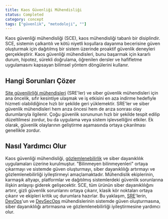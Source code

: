 ```yaml
---
title: Kaos Güvenliği Mühendisliği
status: Completed
category: concept
tags: ["güvenlik", "metodoloji", ""]
---
```


Kaos güvenliği mühendisliği (SCE), kaos mühendisliği tabanlı bir disiplindir. SCE, sistemin çalkantılı ve kötü niyetli koşullara dayanma becerisine güven oluşturmak için dağıtılmış bir sistem üzerinde proaktif güvenlik deneyleri gerçekleştirir. Kaos güvenliği mühendisleri, bunu başarmak için kararlı durum, hipotez, sürekli doğrulama, öğrenilen dersler ve hafifletme uygulamasını kapsayan bilimsel yöntem döngülerini kullanır.

## Hangi Sorunları Çözer
[Site güvenilirliği mühendisleri](./site-reliability-engineering/) (SRE'ler) ve siber güvenlik mühendisleri için ana öncelik, sıfır kesintiye ulaşmak ve iş etkisini en aza indirme hedefiyle hizmeti olabildiğince hızlı bir şekilde geri yüklemektir. SRE'ler ve siber güvenlik mühendisleri hem arıza öncesi hem de arıza sonrası olay durumlarıyla ilgilenir. Çoğu güvenlik sorununun hızlı bir şekilde tespit edilip düzeltilmesi zordur, bu da uygulama veya sistem işlevselliğini etkiler. Ek olarak, güvenlik olaylarının geliştirme aşamasında ortaya çıkarılması genellikle zordur.

## Nasıl Yardımcı Olur
Kaos güvenliği mühendisliği, [gözlemlenebilirlik](./observability/) ve siber dayanıklılık uygulamaları üzerine kurulmuştur. "Bilinmeyen bilinmeyenleri" ortaya çıkarmayı ve sistemde güven oluşturmayı, siber dayanıklılığı artırmayı ve gözlemlenebilirliği iyileştirmeyi amaçlamaktadır. 
Mühendislik ekiplerinin, karmaşık altyapı, platformlar ve dağıtılmış sistemlerdeki güvenlik sorunlarına ilişkin anlayışı giderek gelişecektir. SCE, tüm ürünün siber dayanıklılığını artırır, gizli güvenlik sorunlarını ortaya çıkarır, klasik kör noktaları ortaya çıkarır ve ekipleri kritik uç durumlara hazırlar. Bu yaklaşım, [SRE](/site-reliability-engineering/)'lerin, [DevOps](/devops/)'un ve [DevSecOps](/devsecops/) mühendislerinin sistemde güven oluşturmasına, siber dayanıklılığı artırmasına ve gözlemlenebilirliği iyileştirmesine yardımcı olur.
